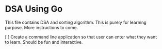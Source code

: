 # DSA Using Go

This file contains DSA and sorting algorithm. This is purely for learning purpose. More instructions to come.

[ ] Create a command line application so that user can enter what they want to learn. Should be fun and interactive.
